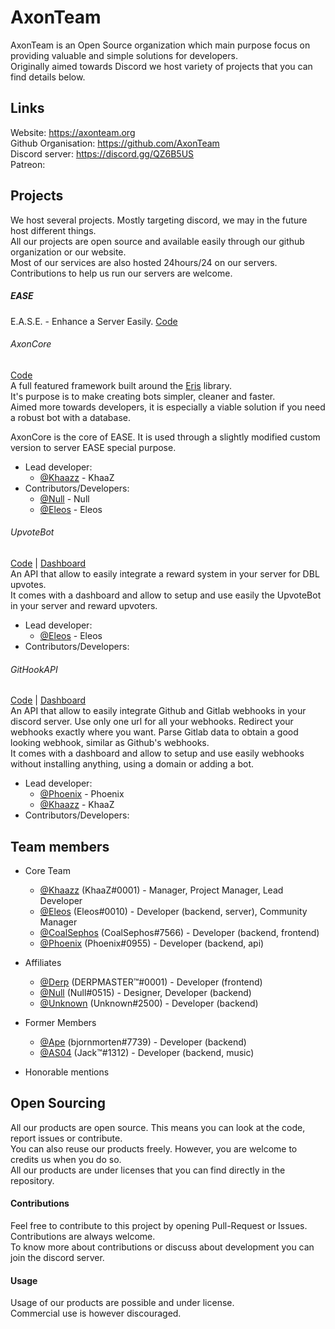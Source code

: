 # AxonTeam

AxonTeam is an Open Source organization which main purpose focus on providing valuable and simple solutions for developers.  
Originally aimed towards Discord we host variety of projects that you can find details below.  

## Links

Website: https://axonteam.org  
Github Organisation: https://github.com/AxonTeam  
Discord server: https://discord.gg/QZ6B5US  
Patreon:  

## Projects

We host several projects. Mostly targeting discord, we may in the future host different things.  
All our projects are open source and available easily through our github organization or our website.  
Most of our services are also hosted 24hours/24 on our servers. Contributions to help us run our servers are welcome.  

##### EASE
E.A.S.E. - Enhance a Server Easily.
[Code](https://github.com/Khaazz/Ease)  



###### AxonCore
[Code](https://github.com/Khaazz/AxonCore)  
A full featured framework built around the [Eris](https://github.com/abalabahaha/eris) library.  
It's purpose is to make creating bots simpler, cleaner and faster.  
Aimed more towards developers, it is especially a viable solution if you need a robust bot with a database.

AxonCore is the core of EASE. It is used through a slightly modified custom version to server EASE special purpose.

- Lead developer: 
  - [@Khaazz](https://github.com/khaazz) - KhaaZ
- Contributors/Developers:
  - [@Null](https://github.com/) - Null
  - [@Eleos](https://github.com/EleosOS) - Eleos

###### UpvoteBot
[Code](https://github.com/AxonTeam/UpvoteBot) | [Dashboard](https://github.com/AxonTeam/UpvoteBot-Dashboard)  
An API that allow to easily integrate a reward system in your server for DBL upvotes.  
It comes with a dashboard and allow to setup and use easily the UpvoteBot in your server and reward upvoters.  

- Lead developer: 
  - [@Eleos](https://github.com/EleosOS) - Eleos
- Contributors/Developers:

###### GitHookAPI
[Code](https://github.com/AxonTeam/GitHookAPI) | [Dashboard](https://github.com/AxonTeam/GitHookAPI-Dashboard)  
An API that allow to easily integrate Github and Gitlab webhooks in your discord server. Use only one url for all your webhooks. Redirect your webhooks exactly where you want. Parse Gitlab data to obtain a good looking webhook, similar as Github's webhooks.  
It comes with a dashboard and allow to setup and use easily webhooks without installing anything, using a domain or adding a bot.  

- Lead developer:
  - [@Phoenix](https://github.com/Santhosh-Annamalai) - Phoenix
  - [@Khaazz](https://github.com/khaazz) - KhaaZ
- Contributors/Developers:

## Team members

- Core Team
  - [@Khaazz](https://github.com/khaazz) (KhaaZ#0001) - Manager, Project Manager, Lead Developer
  - [@Eleos](https://github.com/EleosOS) (Eleos#0010) - Developer (backend, server), Community Manager
  - [@CoalSephos](https://github.com/CoalSephos) (CoalSephos#7566) - Developer (backend, frontend)
  - [@Phoenix](https://github.com/Santhosh-Annamalai) (Phoenix#0955) - Developer (backend, api)

- Affiliates
  - [@Derp](https://github.com/Derpy101) (DERPMASTER™#0001) - Developer (frontend)
  - [@Null](https://github.com/) (Null#0515) - Designer, Developer (backend)
  - [@Unknown](https://github.com/Unknown401) (Unknown#2500) - Developer (backend)

- Former Members
  - [@Ape](https://github.com/bjornmorten) (bjornmorten#7739) - Developer (backend)
  - [@AS04](https://github.com/InATrance) (Jack™#1312) - Developer (backend, music)

- Honorable mentions


## Open Sourcing

All our products are open source. This means you can look at the code, report issues or contribute.  
You can also reuse our products freely. However, you are welcome to credits us when you do so.  
All our products are under licenses that you can find directly in the repository.

#### Contributions
Feel free to contribute to this project by opening Pull-Request or Issues. Contributions are always welcome.  
To know more about contributions or discuss about development you can join the discord server.  

#### Usage
Usage of our products are possible and under license.  
Commercial use is however discouraged.  